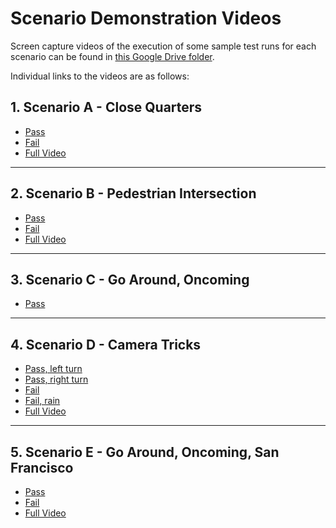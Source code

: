 # Scenario Demonstration Videos

Screen capture videos of the execution of some sample test runs for each scenario can be found in [this Google Drive folder](https://drive.google.com/drive/folders/1MKih9T7vX3yiayxU_tqrJmGoZ6L8Yzu6?usp=sharing).

Individual links to the videos are as follows:
## 1. Scenario A - Close Quarters
* [Pass](https://drive.google.com/file/d/1rjfMbXyHtw-7PXgw-uFUZ66OuBT8whTw/view?usp=sharing)
* [Fail](https://drive.google.com/file/d/1D3L83d0_kDI9SSkPDlIa2pXw_6vC4yvt/view?usp=sharing)
* [Full Video](https://drive.google.com/file/d/1hHxLwBG64KfDNAwzSJTucmTjKTwsDuWQ/view?usp=sharing)
***

## 2. Scenario B - Pedestrian Intersection
* [Pass](https://drive.google.com/file/d/1NPV_29JlQ9tXQzMpp4vPS18OiGk_HHjM/view?usp=sharing)
* [Fail](https://drive.google.com/file/d/1j_4c6MwFJTkMMRLAxK465oA4GiwHAYyZ/view?usp=sharing)
* [Full Video](https://drive.google.com/file/d/1Qi7gKTqztIP7XIfzo7L-MSW1ERPCY6m_/view?usp=sharing)
***

## 3. Scenario C - Go Around, Oncoming
* [Pass](https://drive.google.com/file/d/17yh5_rDVK39CGBzgT9vokshgZSmts8Pi/view?usp=sharing)
***

## 4. Scenario D - Camera Tricks
* [Pass, left turn](https://drive.google.com/file/d/1YkE3ZZHvG_3wz_6wcFDpD3at5XSNsszs/view?usp=sharing)
* [Pass, right turn](https://drive.google.com/file/d/1XdrIKd9MldOrOah-QckyjU5M9VSUR5o9/view?usp=sharing)
* [Fail](https://drive.google.com/file/d/1pA0Z8DUqznCG2OqqThI2FvqIVrN8Zu4F/view?usp=sharing)
* [Fail, rain](https://drive.google.com/file/d/1jmCBBX247VDDdcy9DsTAE-WOpEAOn7sX/view?usp=sharing)
* [Full Video](https://drive.google.com/file/d/1We0abqeXD_b4NScZTYS6fWV7m81vcwjD/view?usp=sharing)
***

## 5. Scenario E - Go Around, Oncoming, San Francisco
* [Pass](https://drive.google.com/file/d/17cQ00HeMe_sgSAjM9qoJAEmNvNsHldSC/view?usp=sharing)
* [Fail](https://drive.google.com/file/d/15wnNWyEZ5udVS62f1Xfeff5xmFlWmLrO/view?usp=sharing)
* [Full Video](https://drive.google.com/file/d/1b97xMAUZINUvBjhUa8JCLrP0syRYriAn/view?usp=sharing)